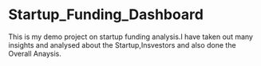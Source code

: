 # Startup_Funding_Dashboard
This is my demo project on startup funding analysis.I have taken out many insights and analysed about the Startup,Insvestors and also done the Overall Anaysis.

